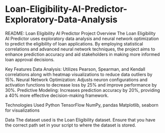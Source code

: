 # Loan-Eligibility-AI-Predictor-Exploratory-Data-Analysis

README: Loan Eligibility AI Predictor
Project Overview
The Loan Eligibility AI Predictor uses exploratory data analysis and neural network optimization to predict the eligibility of loan applications. By employing statistical correlations and advanced neural network techniques, the project aims to enhance prediction accuracy and aid stakeholders in making more informed loan approval decisions.

Key Features
Data Analysis: Utilizes Pearson, Spearman, and Kendall correlations along with heatmap visualizations to reduce data outliers by 15%.
Neural Network Optimization: Adjusts neuron configurations and activation functions to decrease loss by 25% and improve performance by 30%.
Predictive Modeling: Increases prediction accuracy by 20%, providing a 40% more effective decision-making framework.

Technologies Used
Python
TensorFlow
NumPy, pandas
Matplotlib, seaborn for visualizations

Data
The dataset used is the Loan Eligibility dataset. Ensure that you have the correct path set in your script to where the dataset is stored.
